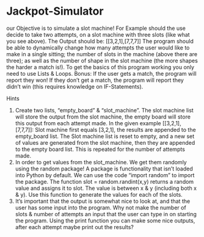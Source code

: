 # Jackpot-Simulator

our Objective is to simulate a slot machine! For Example should the use decide to take two 
attempts, on a slot machine with three slots (like what you see above). The Output should be: 
[[3,2,1],[7,7,7]] 
The program should be able to dynamically change how many attempts the user would like to make 
in a single sitting; the number of slots in the machine (above there are three); as well as the number 
of shape in the slot machine (the more shapes the harder a match is!). 
To get the basics of this program working you only need to use Lists & Loops. 
Bonus: If the user gets a match, the program will report they won! If they don’t get a match, the 
program will report they didn’t win (this requires knowledge on IF-Statements). 
 
Hints 
1) Create two lists, “empty_board” & “slot_machine”. The slot machine list will store the 
output from the slot machine, the empty board will store this output from each attempt 
made. In the given example [[3,2,1],[7,7,7]]: 
Slot machine first equals [3,2,1], the results are appended to the empty_board list. The Slot 
machine list is reset to empty, and a new set of values are generated from the slot machine, 
then they are appended to the empty board list. This is repeated for the number of attempts 
made. 
2) In order to get values from the slot_machine. We get them randomly using the random 
package! A package is functionality that isn’t loaded into Python by default. We can use the 
code “import random” to import the package. The function slot = random.randint(x,y) 
returns a random value and assigns it to slot. The value is between x & y (including both x & 
y). Use this function to generate the values for each of the slots. 
3) It’s important that the output is somewhat nice to look at, and that the user has some input 
into the program. Why not make the number of slots & number of attempts an input that 
the user can type in on starting the program. Using the print function you can make some 
nice outputs, after each attempt maybe print out the results?
